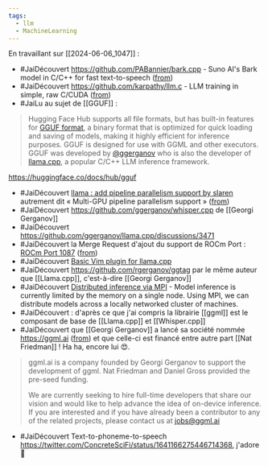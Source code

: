 ```yaml
---
tags:
  - llm
  - MachineLearning
---
```

En travaillant sur [[2024-06-06_1047]] :

- #JaiDécouvert https://github.com/PABannier/bark.cpp - Suno AI's Bark model in C/C++ for fast text-to-speech ([from](https://twitter.com/el_PA_B/status/1782372867872547063))
- #JaiDécouvert https://github.com/karpathy/llm.c - LLM training in simple, raw C/CUDA ([from](https://twitter.com/karpathy/status/1777427944971083809))
- #JaiLu au sujet de [[GGUF]] :

> Hugging Face Hub supports all file formats, but has built-in features for [GGUF format](https://github.com/ggerganov/ggml/blob/master/docs/gguf.md), a binary format that is optimized for quick loading and saving of models, making it highly efficient for inference purposes. GGUF is designed for use with GGML and other executors. GGUF was developed by [@ggerganov](https://huggingface.co/ggerganov) who is also the developer of [llama.cpp](https://github.com/ggerganov/llama.cpp), a popular C/C++ LLM inference framework.

https://huggingface.co/docs/hub/gguf

- #JaiDécouvert [llama : add pipeline parallelism support by slaren](https://github.com/ggerganov/llama.cpp/pull/6017) autrement dit « Multi-GPU pipeline parallelism support » ([from](https://twitter.com/ggerganov/status/1768357343060689061))
- #JaiDécouvert https://github.com/ggerganov/whisper.cpp de [[Georgi Gerganov]]
- #JaiDécouvert https://github.com/ggerganov/llama.cpp/discussions/3471
- #JaiDécouvert la Merge Request d'ajout du support de ROCm Port : [ROCm Port 1087](https://github.com/ggerganov/llama.cpp/pull/1087) ([from](https://twitter.com/ggerganov/status/1695170653547016617))
- #JaiDécouvert [Basic Vim plugin for llama.cpp](https://twitter.com/ggerganov/status/1688878489015844864)
- #JaiDécouvert https://github.com/rgerganov/ggtag par le même auteur que [[Llama.cpp]], c'est-à-dire [[Georgi Gerganov]]
- #JaiDécouvert  [Distributed inference via MPI](https://github.com/ggerganov/llama.cpp/pull/2099) - Model inference is currently limited by the memory on a single node. Using MPI, we can distribute models across a locally networked cluster of machines.
- #JaiDécouvert : d'après ce que j'ai compris la librairie [[ggml]] est le composant de base de [[Llama.cpp]] et [[Whisper.cpp]]
- #JaiDécouvert que [[Georgi Gerganov]] a lancé sa société nommée https://ggml.ai ([from](https://twitter.com/ggerganov/status/1666120568993730561)) et que celle-ci est financé entre autre part [[Nat Friedman]] ! Ha ha, encore lui 😍.

> ggml.ai is a company founded by Georgi Gerganov to support the development of ggml. Nat Friedman and Daniel Gross provided the pre-seed funding.
> 
> We are currently seeking to hire full-time developers that share our vision and would like to help advance the idea of on-device inference. If you are interested and if you have already been a contributor to any of the related projects, please contact us at jobs@ggml.ai 

- #JaiDécouvert Text-to-phoneme-to-speech https://twitter.com/ConcreteSciFi/status/1641166275446714368, j'adore 🙂
